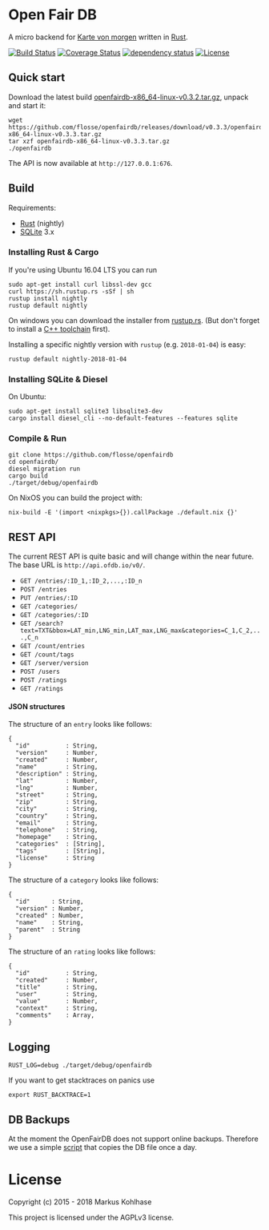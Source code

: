 # Open Fair DB

A micro backend for [Karte von morgen](https://github.com/flosse/kartevonmorgen/)
written in [Rust](http://rustlang.org/).

[![Build Status](https://travis-ci.org/flosse/openfairdb.svg?branch=master)](https://travis-ci.org/flosse/openfairdb)
[![Coverage Status](https://coveralls.io/repos/github/flosse/openfairdb/badge.svg?branch=master)](https://coveralls.io/github/flosse/openfairdb?branch=master)
[![dependency status](https://deps.rs/repo/github/flosse/openfairdb/status.svg)](https://deps.rs/repo/github/flosse/openfairdb)
[![License](https://img.shields.io/badge/license-AGPLv3-blue.svg?style=flat)](https://github.com/flosse/openfairdb/blob/master/LICENSE)

## Quick start

Download the latest build
[openfairdb-x86_64-linux-v0.3.2.tar.gz](https://github.com/flosse/openfairdb/releases/download/v0.3.2/openfairdb-x86_64-linux-v0.3.2.tar.gz),
unpack and start it:

    wget https://github.com/flosse/openfairdb/releases/download/v0.3.3/openfairdb-x86_64-linux-v0.3.3.tar.gz
    tar xzf openfairdb-x86_64-linux-v0.3.3.tar.gz
    ./openfairdb

The API is now available at `http://127.0.0.1:676`.

## Build

Requirements:

- [Rust](https://www.rust-lang.org/) (nightly)
- [SQLite](https://sqlite.org/) 3.x

### Installing Rust & Cargo

If you're using Ubuntu 16.04 LTS you can run

```
sudo apt-get install curl libssl-dev gcc
curl https://sh.rustup.rs -sSf | sh
rustup install nightly
rustup default nightly
```

On windows you can download the installer from [rustup.rs](https://rustup.rs).
(But don't forget to install a
[C++ toolchain](http://landinghub.visualstudio.com/visual-cpp-build-tools) first).

Installing a specific nightly version with `rustup` (e.g. `2018-01-04`) is easy:

```
rustup default nightly-2018-01-04
```

### Installing SQLite & Diesel

On Ubuntu:

```
sudo apt-get install sqlite3 libsqlite3-dev
cargo install diesel_cli --no-default-features --features sqlite
```

### Compile & Run

```
git clone https://github.com/flosse/openfairdb
cd openfairdb/
diesel migration run
cargo build
./target/debug/openfairdb
```

On NixOS you can build the project with:

```
nix-build -E '(import <nixpkgs>{}).callPackage ./default.nix {}'
```

## REST API

The current REST API is quite basic and will change within the near future.
The base URL is `http://api.ofdb.io/v0/`.

-  `GET /entries/:ID_1,:ID_2,...,:ID_n`
-  `POST /entries`
-  `PUT /entries/:ID`
-  `GET /categories/`
-  `GET /categories/:ID`
-  `GET /search?text=TXT&bbox=LAT_min,LNG_min,LAT_max,LNG_max&categories=C_1,C_2,...,C_n`
-  `GET /count/entries`
-  `GET /count/tags`
-  `GET /server/version`
-  `POST /users`
-  `POST /ratings`
-  `GET /ratings`

#### JSON structures

The structure of an `entry` looks like follows:

```
{
  "id"          : String,
  "version"     : Number,
  "created"     : Number,
  "name"        : String,
  "description" : String,
  "lat"         : Number,
  "lng"         : Number,
  "street"      : String,
  "zip"         : String,
  "city"        : String,
  "country"     : String,
  "email"       : String,
  "telephone"   : String,
  "homepage"    : String,
  "categories"  : [String],
  "tags"        : [String],
  "license"     : String
}
```

The structure of a `category` looks like follows:

```
{
  "id"      : String,
  "version" : Number,
  "created" : Number,
  "name"    : String,
  "parent"  : String
}
```

The structure of an `rating` looks like follows:

```
{
  "id"          : String,
  "created"     : Number,
  "title"       : String,
  "user"        : String,
  "value"       : Number,
  "context"     : String,
  "comments"    : Array,
}
```

## Logging

    RUST_LOG=debug ./target/debug/openfairdb

If you want to get stacktraces on panics use

    export RUST_BACKTRACE=1

## DB Backups

At the moment the OpenFairDB does not support online backups.
Therefore we use a simple
[script](https://github.com/flosse/openfairdb/blob/master/scripts/backup-sqlite.sh)
that copies the DB file once a day.

# License

Copyright (c) 2015 - 2018 Markus Kohlhase

This project is licensed under the AGPLv3 license.
